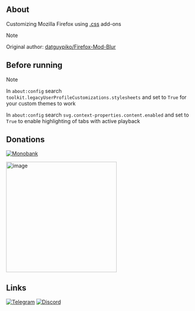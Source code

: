 ## About
Customizing Mozilla Firefox using [.css](https://github.com/lowl1f3/Firefox/tree/main/chrome) add-ons

> [!NOTE]
> Original author: [datguypiko/Firefox-Mod-Blur](https://github.com/datguypiko/Firefox-Mod-Blur)

## Before running

> [!NOTE]
> In `about:config` search `toolkit.legacyUserProfileCustomizations.stylesheets` and set to `True` for your custom themes to work
> 
> In `about:config` search `svg.context-properties.content.enabled` and set to `True` to enable highlighting of tabs with active playback

## Donations

[![Monobank](https://www.monobank.ua/resources/1.0.22.1-1684902721000/img/favicon/apple/apple-touch-icon-152x152.png)](https://send.monobank.ua/jar/2niEmTngoi)

<img class="image" src="https://storage.ko-fi.com/cdn/generated/zfskfgqnf/rest-d30761e860c553134d017c78c754b0d9-bulajus2.jpg" alt="image" width="300" height="auto">

## Links

  [telegram-badge]: https://img.shields.io/badge/Telegram-blue?style=flat&logo=Telegram
  [telegram-pm]: https://t.me/lowlif3

  [discord-badge]: https://img.shields.io/badge/Discord-5865F2?style=flat&logo=discord&logoColor=white
  [discord-pm]: https://discord.com/users/330825971835863042
  [![Telegram][telegram-badge]][telegram-pm]
  [![Discord][discord-badge]][discord-pm]
